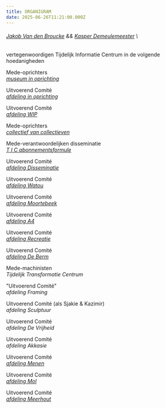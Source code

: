 ```yaml
---
title: ORGANIGRAM
date: 2025-06-26T11:21:00.000Z
---
```

###### [Jakob Van den Broucke](https://www.jakobvandenbroucke.be) && [Kasper Demeulemeester](https://kasperdemeulemeester.be) \
vertegenwoordigen Tijdelijk Informatie Centrum in de volgende hoedanigheden

Mede-oprichters\
*[museum in oprichting](<https://www.kunstinzicht.be/aanbod/projecten/niwnyhu-museum-in-oprichting/ >)*

Uitvoerend Comité \
*[afdeling in oprichting](https://www.youtube.com/watch?v=N1RLRaEYHYk)*

Uitvoerend Comité\
*[afdeling WIP](<https://anspersoons.prezly.com/nieuwe-nekkersdalsite-krijgt-kunstwerk-dat-de-toekomst-van-het-gemeenschapscentrum-inbeeldt >)*

Mede-oprichters\
*[collectief van collectieven](< >)*

Mede-verantwoordelijken disseminatie\
*[T I C  abonnementsformule](https://jakobvandenbroucke.be/t-i-c/)*

Uitvoerend Comité\
*[afdeling Disseminatie](https://nicc.be/project/nicc-talk-launch-periodical-disseminatie-by-tijdelijk-informatie-centrum-t-i-c/)*

Uitvoerend Comité\
*[afdeling Watou](https://index.nadine.be/various-artists-temporary-information-center-section-watou)*

Uitvoerend Comité\
*[afdeling Moortebeek](https://index.nadine.be/terminus-moortebeek/)*

Uitvoerend Comité\
*[afdeling A4](https://www.standaard.be/economie/beurs/de-a4-heeft-mijn-leven-veranderd/47628558.html)*

Uitvoerend Comité\
*[afdeling Recreatie](<https://www.belphotobooks.org/book/kinderweelde/ >)*

Uitvoerend Comité\
*[afdeling De Berm](https://kunstenplatformplanb.be/projecten/archief/uitwijken-zwankendamme/tijdelijk-informatie-centrum-tic)*

Mede-machinisten\
*Tijdelijk Transformatie Centrum*

"Uitvoerend Comité"\
*afdeling Framing*

Uitvoerend Comité (als Sjakie & Kazimir)\
*afdeling Sculptuur*

Uitvoerend Comité\
*afdeling De Vrijheid*

Uitvoerend Comité\
*afdeling Akkasie*

Uitvoerend Comité\
*[afdeling Menen](https://vriendenvanbrussel.stackstorage.com/s/UaAtQYyranqho6Fl)*

Uitvoerend Comité\
*[afdeling Mol](https://www.warande.be/programma/7608/zandgrond/hedendaagse-kunst-vanuit-jakob-smits)*

Uitvoerend Comité\
*[afdeling Meerhout](<https://nnieuws.be/artikel/buitenlands-bezoek-voor-kunsthappening-meerhout >)*
